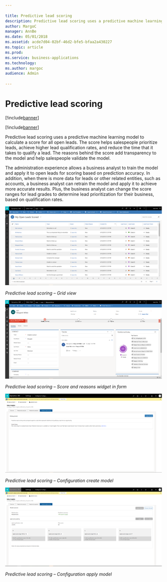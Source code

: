 ```yaml
---

title: Predictive lead scoring
description: Predictive lead scoring uses a predictive machine learning model to calculate a score for all open leads.
author: MargoC
manager: AnnBe
ms.date: 05/01/2018
ms.assetid: acde7d04-02bf-46d2-bfe5-bfaa2a430227
ms.topic: article
ms.prod: 
ms.service: business-applications
ms.technology: 
ms.author: margoc
audience: Admin

---
```

#  Predictive lead scoring

[!include[banner](../../includes/banner.md)]

[!include[banner](../../includes/public-preview.md)]

Predictive lead scoring uses a predictive machine learning model to calculate a
score for all open leads. The score helps salespeople prioritize leads, achieve
higher lead qualification rates, and reduce the time that it takes to qualify a
lead. The reasons behind the score add transparency to the model and help
salespeople validate the model.

The administration experience allows a business analyst to train the model and
apply it to open leads for scoring based on prediction accuracy. In addition,
when there is more data for leads or other related entities, such as accounts, a
business analyst can retrain the model and apply it to achieve more accurate
results. Plus, the business analyst can change the score ranges for lead grades
to determine lead prioritization for their business, based on qualification
rates.

![Predictive lead scoring screen, grid view](media/predictive-lead-scoring-public-preview-1.png "Predictive lead scoring screen, grid view")
<!-- Predictive lead scoring - Grid view.png -->


*Predictive lead scoring – Grid view*

![Predictive lead scoring screen, score and reasons widget on a form](media/predictive-lead-scoring-public-preview-2.png "Predictive lead scoring screen, score and reasons widget on a form")
<!-- Predictive lead scoring - Score and reasons widget in form.png -->


*Predictive lead scoring – Score and reasons widget in form*

![Predictive lead scoring configuration screen](media/predictive-lead-scoring-public-preview-3.png "Predictive lead scoring configuration screen")
<!-- Predictive lead scoring - Configuration create model.png -->


*Predictive lead scoring – Configuration create model*

![Predictive lead scoring configuration screen, apply model option](media/predictive-lead-scoring-public-preview-4.png "Predictive lead scoring configuration screen, apply model option")
<!-- Predictive lead scoring - Configuration apply model.png -->


*Predictive lead scoring – Configuration apply model*
